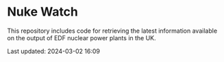 # Nuke Watch

This repository includes code for retrieving the latest information available on the output of EDF nuclear power plants in the UK.

Last updated: 2024-03-02 16:09